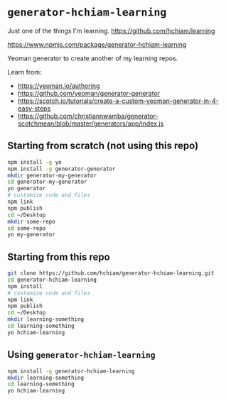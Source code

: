 # `generator-hchiam-learning`

Just one of the things I'm learning. <https://github.com/hchiam/learning>

<https://www.npmjs.com/package/generator-hchiam-learning>

Yeoman generator to create another of my learning repos.

Learn from:

* <https://yeoman.io/authoring>
* <https://github.com/yeoman/generator-generator>
* <https://scotch.io/tutorials/create-a-custom-yeoman-generator-in-4-easy-steps>
* <https://github.com/christiannwamba/generator-scotchmean/blob/master/generators/app/index.js>

## Starting from scratch (not using this repo)

```bash
npm install -g yo
npm install -g generator-generator
mkdir generator-my-generator
cd generator-my-generator
yo generator
# customize code and files
npm link
npm publish
cd ~/Desktop
mkdir some-repo
cd some-repo
yo my-generator
```

## Starting from this repo

```bash
git clone https://github.com/hchiam/generator-hchiam-learning.git
cd generator-hchiam-learning
npm install
# customize code and files
npm link
npm publish
cd ~/Desktop
mkdir learning-something
cd learning-something
yo hchiam-learning
```

## Using `generator-hchiam-learning`

```bash
npm install -g generator-hchiam-learning
mkdir learning-something
cd learning-something
yo hchiam-learning
```

